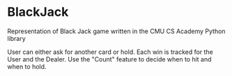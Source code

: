 # BlackJack
Representation of Black Jack game written in the CMU CS Academy Python library

User can either ask for another card or hold. Each win is tracked for the User and the Dealer. Use the "Count" feature to decide when to hit and when to hold.
